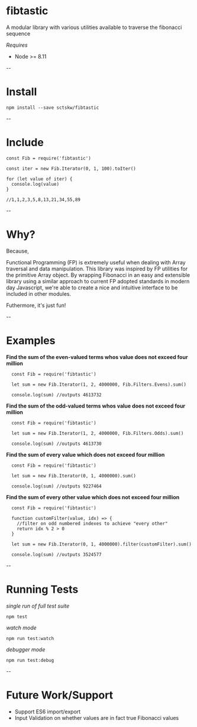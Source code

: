fibtastic
=========

A modular library with various utilities available to traverse the fibonacci
sequence

*Requires*

- Node >= 8.11

--

Install
=======

```
npm install --save sctskw/fibtastic
```

--

Include
========

```
const Fib = require('fibtastic')

const iter = new Fib.Iterator(0, 1, 100).toIter()

for (let value of iter) {
  console.log(value)
}

//1,1,2,3,5,8,13,21,34,55,89

```

--

Why?
====

Because,

Functional Programming (FP) is extremely useful when dealing with Array traversal and data manipulation. This library was inspired by FP utilities for the primitive Array object. By wrapping Fibonacci in an easy and extensible library using a similar approach to current FP adopted standards in modern day Javascript, we're able to create a nice and intuitive interface to be included in other modules.

Futhermore, it's just fun!

--


Examples
========

__Find the sum of the even-valued terms whos value does not exceed four million__

```
  const Fib = require('fibtastic')

  let sum = new Fib.Iterator(1, 2, 4000000, Fib.Filters.Evens).sum()

  console.log(sum) //outputs 4613732

```

__Find the sum of the odd-valued terms whos value does not exceed four million__

```
  const Fib = require('fibtastic')

  let sum = new Fib.Iterator(1, 2, 4000000, Fib.Filters.Odds).sum()

  console.log(sum) //outputs 4613730

```

__Find the sum of every value which does not exceed four million__

```
  const Fib = require('fibtastic')

  let sum = new Fib.Iterator(0, 1, 4000000).sum()

  console.log(sum) //outputs 9227464

```

__Find the sum of every other value which does not exceed four million__

```
  const Fib = require('fibtastic')

  function customFilter(value, idx) => {
    //filter on odd numbered indexes to achieve "every other"
    return idx % 2 > 0
  }

  let sum = new Fib.Iterator(0, 1, 4000000).filter(customFilter).sum()

  console.log(sum) //outputs 3524577

```

--


Running Tests
=============

*single run of full test suite*

```
npm test
```

*watch mode*

```
npm run test:watch
```

*debugger mode*

```
npm run test:debug
```
--

Future Work/Support
============
- Support ES6 import/export
- Input Validation on whether values are in fact true Fibonacci values